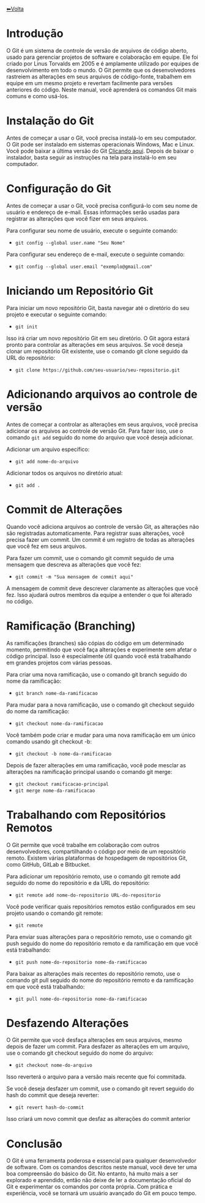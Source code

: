 [⬅Volta](https://memorise-codigos.github.io/)
# Introdução
O Git é um sistema de controle de versão de arquivos de código aberto, usado para gerenciar projetos de software e colaboração em equipe. Ele foi criado por Linus Torvalds em 2005 e é amplamente utilizado por equipes de desenvolvimento em todo o mundo. O Git permite que os desenvolvedores rastreiem as alterações em seus arquivos de código-fonte, trabalhem em equipe em um mesmo projeto e revertam facilmente para versões anteriores do código. Neste manual, você aprenderá os comandos Git mais comuns e como usá-los.
# Instalação do Git
Antes de começar a usar o Git, você precisa instalá-lo em seu computador. O Git pode ser instalado em sistemas operacionais Windows, Mac e Linux. Você pode baixar a última versão do Git [Clicando aqui](https://git-scm.com/downloads). Depois de baixar o instalador, basta seguir as instruções na tela para instalá-lo em seu computador.
# Configuração do Git
Antes de começar a usar o Git, você precisa configurá-lo com seu nome de usuário e endereço de e-mail. Essas informações serão usadas para registrar as alterações que você fizer em seus arquivos.

Para configurar seu nome de usuário, execute o seguinte comando:

- `git config --global user.name "Seu Nome"`

Para configurar seu endereço de e-mail, execute o seguinte comando:
- `git config --global user.email "exemplo@gmail.com"`
# Iniciando um Repositório Git
Para iniciar um novo repositório Git, basta navegar até o diretório do seu projeto e executar o seguinte comando:
- `git init`

Isso irá criar um novo repositório Git em seu diretório. O Git agora estará pronto para controlar as alterações em seus arquivos.
Se você deseja clonar um repositório Git existente, use o comando git clone seguido da URL do repositório:
- `git clone https://github.com/seu-usuario/seu-repositorio.git`
# Adicionando arquivos ao controle de versão
Antes de começar a controlar as alterações em seus arquivos, você precisa adicionar os arquivos ao controle de versão Git. Para fazer isso, use o comando `git add` seguido do nome do arquivo que você deseja adicionar.

Adicionar um arquivo específico:
- `git add nome-do-arquivo`

Adicionar todos os arquivos no diretório atual:
- `git add .`
# Commit de Alterações
Quando você adiciona arquivos ao controle de versão Git, as alterações não são registradas automaticamente. Para registrar suas alterações, você precisa fazer um commit. Um commit é um registro de todas as alterações que você fez em seus arquivos.

Para fazer um commit, use o comando git commit seguido de uma mensagem que descreva as alterações que você fez:
- `git commit -m "Sua mensagem de commit aqui"`

A mensagem de commit deve descrever claramente as alterações que você fez. Isso ajudará outros membros da equipe a entender o que foi alterado no código.
# Ramificação (Branching)
As ramificações (branches) são cópias do código em um determinado momento, permitindo que você faça alterações e experimente sem afetar o código principal. Isso é especialmente útil quando você está trabalhando em grandes projetos com várias pessoas.

Para criar uma nova ramificação, use o comando git branch seguido do nome da ramificação:
- `git branch nome-da-ramificacao`

Para mudar para a nova ramificação, use o comando git checkout seguido do nome da ramificação:
- `git checkout nome-da-ramificacao`

Você também pode criar e mudar para uma nova ramificação em um único comando usando git checkout -b:
- `git checkout -b nome-da-ramificacao`

Depois de fazer alterações em uma ramificação, você pode mesclar as alterações na ramificação principal usando o comando git merge:
- `git checkout ramificacao-principal`
- `git merge nome-da-ramificacao`
# Trabalhando com Repositórios Remotos
O Git permite que você trabalhe em colaboração com outros desenvolvedores, compartilhando o código por meio de um repositório remoto. Existem várias plataformas de hospedagem de repositórios Git, como GitHub, GitLab e Bitbucket.

Para adicionar um repositório remoto, use o comando git remote add seguido do nome do repositório e da URL do repositório:
- `git remote add nome-do-repositorio URL-do-repositorio`

Você pode verificar quais repositórios remotos estão configurados em seu projeto usando o comando git remote:
- `git remote`

Para enviar suas alterações para o repositório remoto, use o comando git push seguido do nome do repositório remoto e da ramificação em que você está trabalhando:
- `git push nome-do-repositorio nome-da-ramificacao`

Para baixar as alterações mais recentes do repositório remoto, use o comando git pull seguido do nome do repositório remoto e da ramificação em que você está trabalhando:
- `git pull nome-do-repositorio nome-da-ramificacao`
# Desfazendo Alterações
O Git permite que você desfaça alterações em seus arquivos, mesmo depois de fazer um commit. Para desfazer as alterações em um arquivo, use o comando git checkout seguido do nome do arquivo:
- `git checkout nome-do-arquivo`

Isso reverterá o arquivo para a versão mais recente que foi commitada.

Se você deseja desfazer um commit, use o comando git revert seguido do hash do commit que deseja reverter:
- `git revert hash-do-commit`

Isso criará um novo commit que desfaz as alterações do commit anterior
# Conclusão
O Git é uma ferramenta poderosa e essencial para qualquer desenvolvedor de software. Com os comandos descritos neste manual, você deve ter uma boa compreensão do básico do Git. No entanto, há muito mais a ser explorado e aprendido, então não deixe de ler a documentação oficial do Git e experimentar os comandos por conta própria. Com prática e experiência, você se tornará um usuário avançado do Git em pouco tempo.
